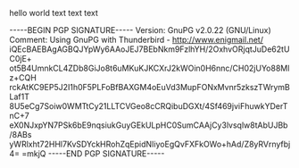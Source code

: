 hello world
text text text


-----BEGIN PGP SIGNATURE-----
Version: GnuPG v2.0.22 (GNU/Linux)
Comment: Using GnuPG with Thunderbird - http://www.enigmail.net/
iQEcBAEBAgAGBQJYpWy6AAoJEJ7BEbNkm9FzlhYH/2OxhvORjqtJuDe62tUC0jE+
ot5B4UmnkCL4ZDb8GiJo8t6uMKuKJKCXrJ2kWOin0H6nnc/CH02jUYo88Mlz+CQH
rckAtKC9EP5J2I1h0F5PLFoBfBAXGM4oEuVd3MupFONxMvnr5zkszTWrymBLaf1T
8U5eCg7Soiw0WMTtCy21LLTCVGeo8cCRQibuDGXt/4Sf469jviFhuwkYDerTnC+7
eX0NJxpYN7PSk6bE9nqsiukGuyGEkULpHC0SumCAAjCy3lvsqlw8tAbUJBb/8ABs
yWRlxht72HHl7KvSDYckHRohZqEpidNIiyoEgQvFXFkOWo+hAd/Z8yRVrnyfbj4=
=mkjQ
-----END PGP SIGNATURE-----
